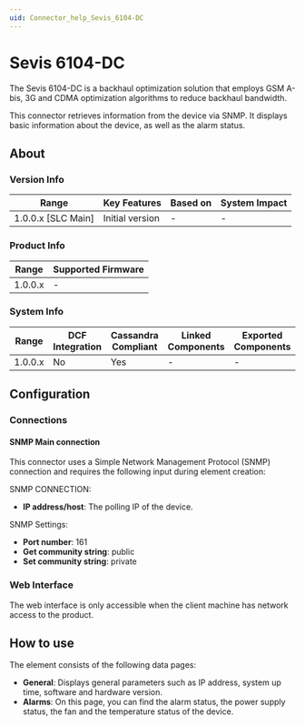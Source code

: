 ```yaml
---
uid: Connector_help_Sevis_6104-DC
---
```


# Sevis 6104-DC

The Sevis 6104-DC is a backhaul optimization solution that employs GSM A-bis, 3G and CDMA optimization algorithms to reduce backhaul bandwidth.

This connector retrieves information from the device via SNMP. It displays basic information about the device, as well as the alarm status.

## About

### Version Info

| Range              | Key Features     | Based on    | System Impact    |
|--------------------|------------------|-------------|------------------|
| 1.0.0.x [SLC Main] | Initial version  | -           | -                |

### Product Info

| Range     | Supported Firmware     |
|-----------|------------------------|
| 1.0.0.x   | -                      |

### System Info

| Range     | DCF Integration     | Cassandra Compliant     | Linked Components     | Exported Components     |
|-----------|---------------------|-------------------------|-----------------------|-------------------------|
| 1.0.0.x   | No                  | Yes                     | -                     | -                       |

## Configuration

### Connections

#### SNMP Main connection

This connector uses a Simple Network Management Protocol (SNMP) connection and requires the following input during element creation:

SNMP CONNECTION:

- **IP address/host**: The polling IP of the device.

SNMP Settings:

- **Port number**: 161
- **Get community string**: public
- **Set community string**: private

### Web Interface

The web interface is only accessible when the client machine has network access to the product.

## How to use

The element consists of the following data pages:

- **General**: Displays general parameters such as IP address, system up time, software and hardware version.
- **Alarms**: On this page, you can find the alarm status, the power supply status, the fan and the temperature status of the device.
